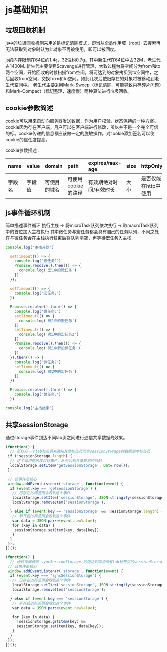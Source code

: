 # js基础知识

## 垃圾回收机制

js中的垃圾回收机制采用的是标记清除模式，即当从全局作用域（root）去搜索再无法获取到对象时认为此对象不再被使用，即可以被回收。

js的内存限制在64位约1.4g，32位约0.7g。其中新生代在64位中占32M，老生代占1400M.
新生代主要使用Scavenge进行管理，大致过程为将空间分为from和to两个空间，开始回收的时候扫描from空间，将可达到的对象拷贝到to空间中，之后回收from空间，交换from和to空间。如此几次后依旧存在的对象将被移动到老生代空间中。
老生代主要采用Mark-Sweep（标记清除，可能导致内存碎片问题）和Mark-Compact（标记整理，速度慢）两种算法进行垃圾回收。

## cookie参数简述

cookie可以用来自动向服务器发送数据，作为用户校验，状态保持的一种方案。cookie因为存在客户端，用户可以在客户端进行修改，所以并不是一个完全可信的标。cookie传递的信息都应该做一定的脱敏操作。对cookie添加签名可以使cookie的信任度提高。

cookie参数描述：

|name|value|domain|path|expires/max-age|size|httpOnly|priority|
|:---|:----|:-----|:---|:--------------|:---|:-------|:-------|
|字段名|字段值|可使用的域名|可使用cookie的路径|有效期绝对时间/有效时长|大小|是否仅能在http中使用|优先级|

## js事件循环机制

简单描述事件循环 执行主栈 -> 将microTask队列依次执行 -> 取macroTask队列中的首位加入主栈执行
其中微任务与宏任务都会具有自己的任务队列，不同之处在与微任务会在主栈执行结束后将队列清空，再等待宏任务入主栈

```javascript
console.log('主栈开始')

  setTimeout(() => {
    console.log('宏任务1')
    Promise.resolve().then(() => {
      console.log('宏1中的微任务')
    })
  });

  setTimeout(() => {
    console.log('宏任务2')
  })

  Promise.resolve().then(() => {
    console.log('微任务1')
    setTimeout(() => {
      console.log('微1中的宏任务')
    })
    setTimeout(() => {
      console.log('微1中的宏任务2')
    })
    Promise.resolve().then(() => {
      console.log('微1中新加微任务')
    })
  }).then(() => {
    console.log('微任务2')
    setTimeout(() => {
      console.log('微2中的宏任务')
    })
  })

  Promise.resolve().then(() => {
    console.log('微任务3')
  })

console.log('主栈结束')
```

## 共享sessionStorage

通过storage事件到达不同tab页之间进行通信共享数据的效果。

```javascript
(function() {
  // 新打开一个tab标签页并通知其他标签页同步sessionStorage的数据到本标签页
 if (!sessionStorage.length) {
  // 这个调用能触发目标事件，从而达到共享数据的目的
  localStorage.setItem('getSessionStorage', Date.now());
 };

 // 该事件是核心
 window.addEventListener('storage', function(event) {
  if (event.key == 'getSessionStorage') {
   // 已存在的标签页会收到这个事件
   localStorage.setItem('sessionStorage', JSON.stringify(sessionStorage));
   localStorage.removeItem('sessionStorage');

  } else if (event.key == 'sessionStorage' && !sessionStorage.length) {
   // 新开启的标签页会收到这个事件
   var data = JSON.parse(event.newValue);
   for (key in data) {
    sessionStorage.setItem(key, data[key]);
   }
  }
 });
})();

(function() {
  // 通过存储修改 syncSessionStorage 的值达到同步所有tab标签页的sessionStorage数据的目的
 // 该事件是核心
 window.addEventListener('storage', function(event) {
  if (event.key === 'syncSessionStorage') {
   // 已存在的标签页会收到这个事件
   localStorage.setItem('sessionStorage', JSON.stringify(sessionStorage));
   localStorage.removeItem('sessionStorage');

  } else if (event.key === 'sessionStorage') {
   // 新开启的标签页会收到这个事件
   var data = JSON.parse(event.newValue);

   for (key in data) {
     !sessionStorage.getItem(key) &&
     sessionStorage.setItem(key, data[key]);
   }
  }
 });
})();

```
